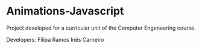 # Animations-Javascript
Project developed for a curricular unit of the Computer Engeneering course.

Developers:
Filipa Ramos
Inês Carneiro
